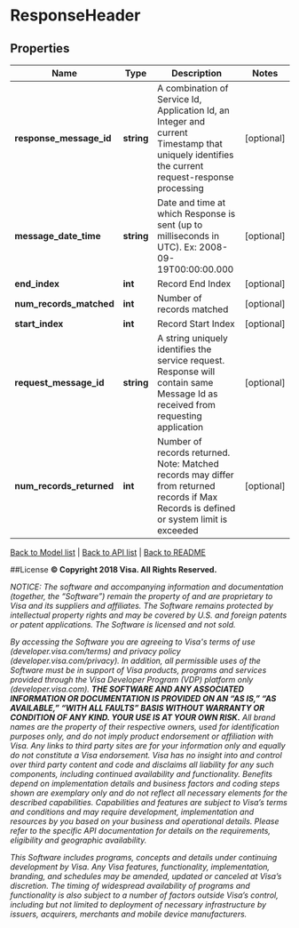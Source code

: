 # ResponseHeader

## Properties
Name | Type | Description | Notes
------------ | ------------- | ------------- | -------------
**response_message_id** | **string** | A combination of Service Id, Application Id, an Integer and current Timestamp that uniquely identifies the current request-response processing | [optional] 
**message_date_time** | **string** | Date and time at which Response is sent (up to milliseconds in UTC). Ex: 2008-09-19T00:00:00.000 | [optional] 
**end_index** | **int** | Record End Index | [optional] 
**num_records_matched** | **int** | Number of records matched | [optional] 
**start_index** | **int** | Record Start Index | [optional] 
**request_message_id** | **string** | A string uniquely identifies the service request. Response will contain same Message Id as received from requesting application | [optional] 
**num_records_returned** | **int** | Number of records returned. Note: Matched records may differ from returned records if Max Records is defined or system limit is exceeded | [optional] 

[Back to Model list](../../README.md#documentation-for-models)   |   [Back to API list](../../README.md#documentation-for-api-endpoints)   |   [Back to README](../../README.md)



##License
**© Copyright 2018 Visa. All Rights Reserved.**

*NOTICE: The software and accompanying information and documentation (together, the “Software”) remain the property of
and are proprietary to Visa and its suppliers and affiliates. The Software remains protected by intellectual property
rights and may be covered by U.S. and foreign patents or patent applications. The Software is licensed and not sold.*

*By accessing the Software you are agreeing to Visa's terms of use (developer.visa.com/terms) and privacy policy (developer.visa.com/privacy).
In addition, all permissible uses of the Software must be in support of Visa products, programs and services provided
through the Visa Developer Program (VDP) platform only (developer.visa.com). **THE SOFTWARE AND ANY ASSOCIATED
INFORMATION OR DOCUMENTATION IS PROVIDED ON AN “AS IS,” “AS AVAILABLE,” “WITH ALL FAULTS” BASIS WITHOUT WARRANTY OR
CONDITION OF ANY KIND. YOUR USE IS AT YOUR OWN RISK.** All brand names are the property of their respective owners, used for identification purposes only, and do not imply
product endorsement or affiliation with Visa. Any links to third party sites are for your information only and equally
do not constitute a Visa endorsement. Visa has no insight into and control over third party content and code and disclaims
all liability for any such components, including continued availability and functionality. Benefits depend on implementation
details and business factors and coding steps shown are exemplary only and do not reflect all necessary elements for the
described capabilities. Capabilities and features are subject to Visa’s terms and conditions and may require development,
implementation and resources by you based on your business and operational details. Please refer to the specific
API documentation for details on the requirements, eligibility and geographic availability.*

*This Software includes programs, concepts and details under continuing development by Visa. Any Visa features,
functionality, implementation, branding, and schedules may be amended, updated or canceled at Visa’s discretion.
The timing of widespread availability of programs and functionality is also subject to a number of factors outside Visa’s control,
including but not limited to deployment of necessary infrastructure by issuers, acquirers, merchants and mobile device manufacturers.*